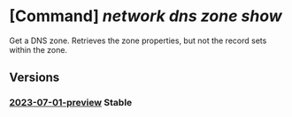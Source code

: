# [Command] _network dns zone show_

Get a DNS zone. Retrieves the zone properties, but not the record sets within the zone.

## Versions

### [2023-07-01-preview](/Resources/mgmt-plane/L3N1YnNjcmlwdGlvbnMve30vcmVzb3VyY2Vncm91cHMve30vcHJvdmlkZXJzL21pY3Jvc29mdC5uZXR3b3JrL2Ruc3pvbmVzL3t9/2023-07-01-preview.xml) **Stable**

<!-- mgmt-plane /subscriptions/{}/resourcegroups/{}/providers/microsoft.network/dnszones/{} 2023-07-01-preview -->
